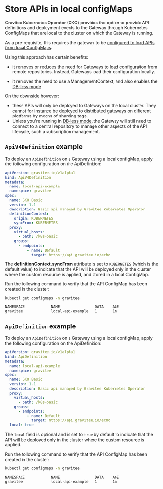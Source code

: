 # Store APIs in local configMaps

Gravitee Kubernetes Operator (GKO) provides the option to provide API definitions and deployment events to the Gateway through Kubernetes ConfigMaps that are local to the cluster on which the Gateway is running.

As a pre-requisite, this requires the gateway to be [configured to load APIs from local ConfigMaps](configure-the-gateway-to-load-apis-from-local-configmaps.md).

Using this approach has certain benefits:

* it removes or reduces the need for Gateways to load configuration from remote repositories. Instead, Gateways load their configuration locally.

* it removes the need to use a ManagementContext, and also enables the [DB-less mode](../../guides/db-less-mode.md)

On the downside however:

* these APIs will only be deployed to Gateways on the local cluster. They cannot for instance be deployed to distributed gateways on different platforms by means of sharding tags.
* Unless you're running in [DB-less mode](../../guides/db-less-mode.md), the Gateway will still need to connect to a central repository to manage other aspects of the API lifecycle, such a subscription management.

## `ApiV4Definition` example

To deploy an `ApiDefinition` on a Gateway using a local configMap, apply the following configuration on the ApiDefinition:

```yaml
apiVersion: gravitee.io/v1alpha1
kind: ApiV4Definition
metadata:
  name: local-api-example
  namespace: gravitee
spec:
  name: GKO Basic
  version: 1.1
  description: Basic api managed by Gravitee Kubernetes Operator
  definitionContext:
    origin: KUBERNETES
    syncFrom: KUBERNETES
  proxy:
    virtual_hosts:
      - path: /k8s-basic
    groups:
      - endpoints:
          - name: Default
            target: https://api.gravitee.io/echo
```


The **definitionContext.syncFrom** attribute is set to `KUBERNETES` (which is the default value) to indicate that the API will be deployed only in the cluster where the custom resource is applied, and stored in a local ConfigMap.

Run the following command to verify that the API ConfigMap has been created in the  cluster:

```sh
kubectl get configmaps -n gravitee
```

```
NAMESPACE            NAME                DATA    AGE
gravitee             local-api-example   1       1m
```

## `ApiDefinition` example

To deploy an `ApiDefinition` on a Gateway using a local configMap, apply the following configuration on the ApiDefinition:

```yaml
apiVersion: gravitee.io/v1alpha1
kind: ApiDefinition
metadata:
  name: local-api-example
  namespace: gravitee
spec:
  name: GKO Basic
  version: 1.1
  description: Basic api managed by Gravitee Kubernetes Operator
  proxy:
    virtual_hosts:
      - path: /k8s-basic
    groups:
      - endpoints:
          - name: Default
            target: https://api.gravitee.io/echo
  local: true
```

The `local` field is optional and is set to `true` by default to indicate that the API will be deployed only in the cluster where the custom resource is applied.

Run the following command to verify that the API ConfigMap has been created in the  cluster:

```sh
kubectl get configmaps -n gravitee
```

```
NAMESPACE            NAME                DATA    AGE
gravitee             local-api-example   1       1m
```
